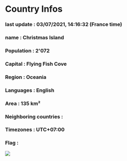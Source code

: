 # Country  Infos
### last update : 03/07/2021, 14:16:32 (France time)

### name : Christmas Island
### Population : 2'072
### Capital : Flying Fish Cove
### Region : Oceania
### Languages : English
### Area : 135 km²
### Neighboring countries : 
### Timezones : UTC+07:00

### Flag :
![](https://restcountries.eu/data/cxr.svg)